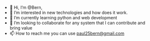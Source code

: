 - 👋 Hi, I’m @Bern, 
- 👀 I’m interested in new technologies and how does it work.
- 🌱 I’m currently learning python and web development 
- 💞️ I’m looking to collaborate for any system that I can contribute and bring value 
- 📫 How to reach me you can use paul25bern@gmail.com

<!---
togoodtobetrue/togoodtobetrue is a ✨ special ✨ repository because its `README.md` (this file) appears on your GitHub profile.
You can click the Preview link to take a look at your changes.
--->
